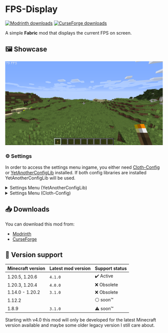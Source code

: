# FPS-Display
[![Modrinth downloads](https://img.shields.io/modrinth/dt/DIlqwRFH?logo=modrinth&label=Modrinth&color=00AF5C)](https://modrinth.com/mod/fpsdisplay)
[![CurseForge downloads](https://img.shields.io/curseforge/dt/440228?logo=curseforge&label=CurseForge&color=F16436)](https://www.curseforge.com/minecraft/mc-mods/fpsdisplay)

A simple **Fabric** mod that displays the current FPS on screen.

## 🖼️ Showcase

![preview](./media/showcase/fps-counter.png)

### ⚙️ Settings

In order to access the settings menu ingame, you either need [Cloth-Config](https://modrinth.com/mod/cloth-config) or [YetAnotherConfigLib](https://modrinth.com/mod/yacl) installed.
If both config libraries are installed YetAnotherConfigLib will be used.

<details>
<summary>Settings Menu (YetAnotherConfigLib)</summary>

![settings](./media/showcase/settings-yacl.png)
</details>

<details>
<summary>Settings Menu (Cloth-Config)</summary>

![settings](./media/showcase/settings-clothconfig.png)
</details>

## 📥 Downloads

You can download this mod from:
* [Modrinth](https://modrinth.com/mod/fpsdisplay)
* [CurseForge](https://www.curseforge.com/minecraft/mc-mods/fpsdisplay)

## 🎲 Version support

| Minecraft version | Latest mod version | Support status            |
| ----------------- | ------------------ | ------------------------- |
| 1.20.5, 1.20.6    | `4.1.0`            | :heavy_check_mark: Active |
| 1.20.3, 1.20.4    | `4.0.0`            | :x: Obsolete              |
| 1.14.0 - 1.20.2   | `3.1.0`            | :x: Obsolete              |
| 1.12.2            |                    | :white_circle: soon™      |
| 1.8.9             | `3.1.0`            | :warning: soon™           |

Starting with v4.0 this mod will only be developed for the latest Minecraft version available and maybe some older legacy version I still care about.
